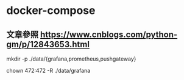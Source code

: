 # docker-compose
## 文章參照 https://www.cnblogs.com/python-gm/p/12843653.html

mkdir -p ./data/{grafana,prometheus,pushgateway}

chown 472:472 -R ./data/grafana
